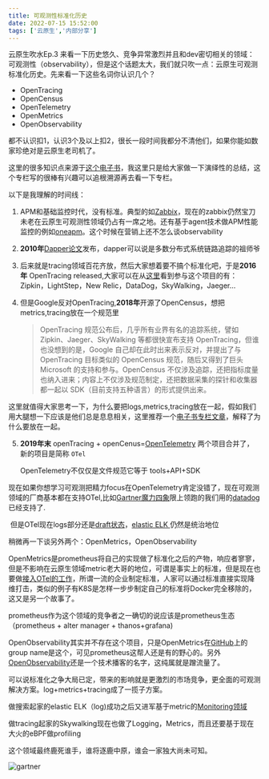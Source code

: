 ```yaml
---
title: 可观测性标准化历史
date: 2022-07-15 15:52:00
tags: ['云原生','内部分享']
---
```


云原生吹水Ep.3 来看一下历史悠久、竞争异常激烈并且和dev密切相关的领域：可观测性（observability），但是这个话题太大，我们就只吹一点：云原生可观测标准化历史。先来看一下这些名词你认识几个？

* OpenTracing
* OpenCensus
* OpenTelemetry
* OpenMetrics 
* OpenObservability 

都不认识扣1，认识3个及以上扣2，很长一段时间我都分不清他们，如果你能如数家珍绝对是云原生老司机了。

这里的很多知识点来源于[这个电子书](http://icyfenix.cn/distribution/observability/tracing.html#%E8%BF%BD%E8%B8%AA%E8%A7%84%E8%8C%83%E5%8C%96)，我这里只是给大家做一下演绎性的总结，这个专栏写的很棒有兴趣可以追根溯源再去看一下专栏。

以下是我理解的时间线：

1. APM和基础监控时代，没有标准。典型的如[Zabbix](https://www.zabbix.com/)，现在的zabbix仍然宝刀未老在云原生可观测性领域仍占有一席之地。还有基于agent技术做APM性能监控的例如[oneapm](https://www.oneapm.com/)。这个时候在营销上还不怎么谈observability

2. **2010年**[Dapper论文](https://research.google/pubs/pub36356/)发布，dapper可以说是多数分布式系统链路追踪的祖师爷

3. 后来就是tracing领域百花齐放，然后大家想着要不搞个标准化吧，于是**2016年** OpenTracing  released,大家可以在从[这里](https://opentracing.io/specification/organization/)看到参与这个项目的有：Zipkin，LightStep，New Relic，DataDog，SkyWalking，Jaeger...

4. 但是Google反对OpenTracing,**2018年**开源了OpenCensus，想把metrics,tracing放在一个规范里

   > OpenTracing 规范公布后，几乎所有业界有名的追踪系统，譬如 Zipkin、Jaeger、SkyWalking 等都很快宣布支持 OpenTracing，但谁也没想到的是，Google 自己却在此时出来表示反对，并提出了与 OpenTracing 目标类似的 OpenCensus 规范，随后又得到了巨头 Microsoft 的支持和参与。OpenCensus 不仅涉及追踪，还把指标度量也纳入进来；内容上不仅涉及规范制定，还把数据采集的探针和收集器都一起以 SDK（目前支持五种语言）的形式提供出来。

​	这里就值得大家思考一下，为什么要把logs,metrics,tracing放在一起，假如我们用大腿想一下应该是他们总是息息相关，这里推荐一个[电子书专栏文章](https://lib.jimmysong.io/opentelemetry-obervability/history/)，解释了为什么要放在一起。

5. **2019年末** openTracing + openCenus=[OpenTelemetry](https://opentelemetry.io/docs/concepts/what-is-opentelemetry/) 两个项目合并了，新的项目是简称 `OTel`  	 

   OpenTelemetry不仅仅是文件规范它等于 tools+API+SDK 

​		现在如果你想学习可观测把精力focus在OpenTelemetry肯定没错了，现在可观测领域的厂商基本都在支持OTel,比如[Gartner魔力四象](https://www.elastic.co/explore/devops-observability/2022-gartner-magic-quadrant-apm)限上领跑的我们用的[datadog](https://docs.datadoghq.com/tracing/trace_collection/open_standards/#pagetitle)已经支持了.

​		但是OTel现在logs部分还是[draft状态](https://opentelemetry.io/status/)，[elastic ELK ](https://www.elastic.co/what-is/elk-stack)仍然是统治地位



稍微再一下谈另外两个：OpenMetrics，OpenObservability

OpenMetrics是prometheus将自己的实现做了标准化之后的产物，响应者寥寥，但是不影响在云原生领域metric老大哥的地位，可谓是事实上的标准，但是现在也要做[接入OTel的工作](https://opentelemetry.io/docs/reference/specification/metrics/sdk_exporters/prometheus/)，所谓一流的企业制定标准，人家可以通过标准直接实现降维打击，类似的例子有K8S是怎样一步步制定自己的标准将Docker完全移除的，这又是另一个故事了。

prometheus作为这个领域的竞争者之一确切的说应该是prometheus生态（prometheus + alter manager + thanos+grafana)



OpenObservability其实并不存在这个项目，只是OpenMetrics在[GitHub](https://github.com/OpenObservability?type=source)上的group name是这个，可见prometheus这帮人还是有的野心的。另外[OpenObservability](https://openobservability.io/)还是一个技术播客的名字，这纯属就是蹭流量了。



可以说标准化之争大局已定，带来的影响就是更激烈的市场竞争，更全面的可观测解决方案。log+metrics+tracing成了一揽子方案。

做搜索起家的elastic ELK（log)成功之后又进军基于metric的[Monitoring领域](https://www.elastic.co/observability)

做tracing起家的Skywalking现在也做了Logging，Metrics，而且还要基于现在大火的eBPF做profiling

这个领域最终鹿死谁手，谁将逐鹿中原，谁会一家独大尚未可知。

![gartner](..img/gartner.png)
